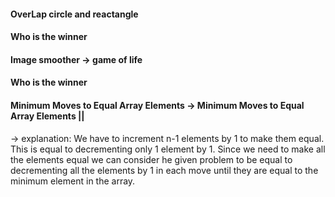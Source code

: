 <h4>OverLap circle and reactangle</h4>
<h4>Who is the winner</h4>
<h4>Image smoother -> game of life</h4>
<h4>Who is the winner</h4>

<h4>Minimum Moves to Equal Array Elements -> Minimum Moves to Equal Array Elements ||</h4>
-> explanation: We have to increment n-1 elements by 1 to make them equal. This is equal to decrementing only 1 element by 1. Since we need to make all the elements equal we can consider he given problem to be equal to decrementing all the elements by 1 in each move until they are equal to the minimum element in the array.
